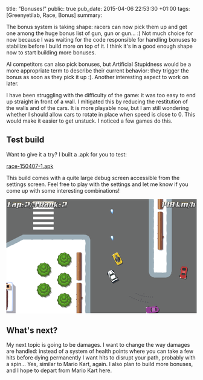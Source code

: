 title: "Bonuses!"
public: true
pub_date: 2015-04-06 22:53:30 +01:00
tags: [Greenyetilab, Race, Bonus]
summary:


The bonus system is taking shape: racers can now pick them up and get one among the huge bonus list of gun, gun or gun... :) Not much choice for now because I was waiting for the code responsible for handling bonuses to stabilize before I build more on top of it. I think it's in a good enough shape now to start building more bonuses.

AI competitors can also pick bonuses, but Artificial Stupidness would be a more appropriate term to describe their current behavior: they trigger the bonus as soon as they pick it up :). Another interesting aspect to work on later.

I have been struggling with the difficulty of the game: it was too easy to end up straight in front of a wall. I mitigated this by reducing the restitution of the walls and of the cars. It is more playable now, but I am still wondering whether I should allow cars to rotate in place when speed is close to 0. This would make it easier to get unstuck. I noticed a few games do this.

## Test build

Want to give it a try? I built a .apk for you to test:

<a href="/storage/race/race-150407-1.apk" class="dl-button">race-150407-1.apk</a>

This build comes with a quite large debug screen accessible from the settings screen. Feel free to play with the settings and let me know if you come up with some interesting combinations!

![Screenshot](screenshot.png)

## What's next?

My next topic is going to be damages. I want to change the way damages are handled: instead of a system of health points where you can take a few hits before dying permanently I want hits to disrupt your path, probably with a spin... Yes, similar to Mario Kart, again. I also plan to build more bonuses, and I hope to depart from Mario Kart here.
